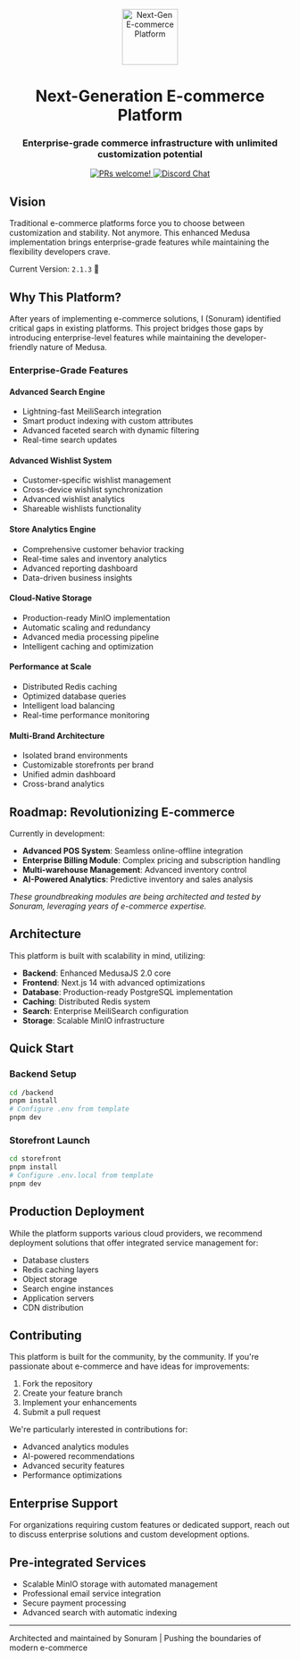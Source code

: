 <p align="center">
  <img alt="Next-Gen E-commerce Platform" src="https://user-images.githubusercontent.com/59018053/229103726-e5b529a3-9b3f-4970-8a1f-c6af37f087bf.svg" width=100>
</p>

<h1 align="center">
  Next-Generation E-commerce Platform
</h1>

<h3 align="center">
  Enterprise-grade commerce infrastructure with unlimited customization potential
</h3>

<p align="center">
  <a href="https://github.com/medusajs/medusa/blob/master/CONTRIBUTING.md">
    <img src="https://img.shields.io/badge/PRs-welcome-brightgreen.svg?style=flat" alt="PRs welcome!" />
  </a>
  <a href="https://discord.gg/xpCwq3Kfn8">
    <img src="https://img.shields.io/badge/chat-on%20discord-7289DA.svg" alt="Discord Chat" />
  </a>
</p>

## Vision

Traditional e-commerce platforms force you to choose between customization and stability. Not anymore. This enhanced Medusa implementation brings enterprise-grade features while maintaining the flexibility developers crave.

Current Version: `2.1.3` 🚀

## Why This Platform?

After years of implementing e-commerce solutions, I (Sonuram) identified critical gaps in existing platforms. This project bridges those gaps by introducing enterprise-level features while maintaining the developer-friendly nature of Medusa.

### Enterprise-Grade Features

#### Advanced Search Engine
- Lightning-fast MeiliSearch integration
- Smart product indexing with custom attributes
- Advanced faceted search with dynamic filtering
- Real-time search updates

#### Advanced Wishlist System
- Customer-specific wishlist management
- Cross-device wishlist synchronization
- Advanced wishlist analytics
- Shareable wishlists functionality

#### Store Analytics Engine
- Comprehensive customer behavior tracking
- Real-time sales and inventory analytics
- Advanced reporting dashboard
- Data-driven business insights

#### Cloud-Native Storage
- Production-ready MinIO implementation
- Automatic scaling and redundancy
- Advanced media processing pipeline
- Intelligent caching and optimization

#### Performance at Scale
- Distributed Redis caching
- Optimized database queries
- Intelligent load balancing
- Real-time performance monitoring

#### Multi-Brand Architecture
- Isolated brand environments
- Customizable storefronts per brand
- Unified admin dashboard
- Cross-brand analytics

## Roadmap: Revolutionizing E-commerce

Currently in development:
- **Advanced POS System**: Seamless online-offline integration
- **Enterprise Billing Module**: Complex pricing and subscription handling
- **Multi-warehouse Management**: Advanced inventory control
- **AI-Powered Analytics**: Predictive inventory and sales analysis

*These groundbreaking modules are being architected and tested by Sonuram, leveraging years of e-commerce expertise.*

## Architecture

This platform is built with scalability in mind, utilizing:
- **Backend**: Enhanced MedusaJS 2.0 core
- **Frontend**: Next.js 14 with advanced optimizations
- **Database**: Production-ready PostgreSQL implementation
- **Caching**: Distributed Redis system
- **Search**: Enterprise MeiliSearch configuration
- **Storage**: Scalable MinIO infrastructure

## Quick Start

### Backend Setup
```bash
cd /backend
pnpm install
# Configure .env from template
pnpm dev
```

### Storefront Launch
```bash
cd storefront
pnpm install
# Configure .env.local from template
pnpm dev
```

## Production Deployment

While the platform supports various cloud providers, we recommend deployment solutions that offer integrated service management for:
- Database clusters
- Redis caching layers
- Object storage
- Search engine instances
- Application servers
- CDN distribution

## Contributing

This platform is built for the community, by the community. If you're passionate about e-commerce and have ideas for improvements:

1. Fork the repository
2. Create your feature branch
3. Implement your enhancements
4. Submit a pull request

We're particularly interested in contributions for:
- Advanced analytics modules
- AI-powered recommendations
- Advanced security features
- Performance optimizations

## Enterprise Support

For organizations requiring custom features or dedicated support, reach out to discuss enterprise solutions and custom development options.

## Pre-integrated Services

- Scalable MinIO storage with automated management
- Professional email service integration
- Secure payment processing
- Advanced search with automatic indexing

---

Architected and maintained by Sonuram | Pushing the boundaries of modern e-commerce